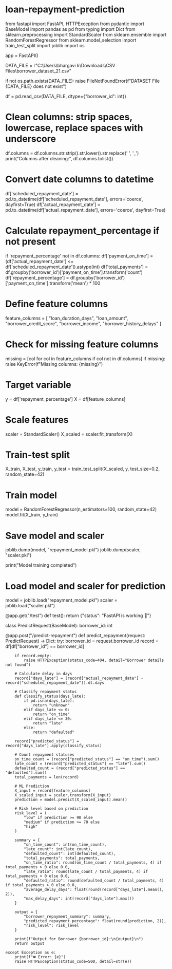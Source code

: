 # loan-repayment-prediction
from fastapi import FastAPI, HTTPException
from pydantic import BaseModel
import pandas as pd
from typing import Dict
from sklearn.preprocessing import StandardScaler
from sklearn.ensemble import RandomForestRegressor
from sklearn.model_selection import train_test_split
import joblib
import os

app = FastAPI()

DATA_FILE = r"C:\Users\bhargavi k\Downloads\CSV Files\borrower_dataset_21.csv"

if not os.path.exists(DATA_FILE):
    raise FileNotFoundError(f"DATASET File {DATA_FILE} does not exist")

df = pd.read_csv(DATA_FILE, dtype={"borrower_id": int})

# Clean columns: strip spaces, lowercase, replace spaces with underscore
df.columns = df.columns.str.strip().str.lower().str.replace(' ', '_')
print("Columns after cleaning:", df.columns.tolist())

# Convert date columns to datetime
df['scheduled_repayment_date'] = pd.to_datetime(df['scheduled_repayment_date'], errors='coerce', dayfirst=True)
df['actual_repayment_date'] = pd.to_datetime(df['actual_repayment_date'], errors='coerce', dayfirst=True)

# Calculate repayment_percentage if not present
if 'repayment_percentage' not in df.columns:
    df['payment_on_time'] = (df['actual_repayment_date'] <= df['scheduled_repayment_date']).astype(int)
    df['total_payments'] = df.groupby('borrower_id')['payment_on_time'].transform('count')
    df['repayment_percentage'] = df.groupby('borrower_id')['payment_on_time'].transform('mean') * 100

# Define feature columns
feature_columns = [
    "loan_duration_days",
    "loan_amount",
    "borrower_credit_score",
    "borrower_income",
    "borrower_history_delays"
]

# Check for missing feature columns
missing = [col for col in feature_columns if col not in df.columns]
if missing:
    raise KeyError(f"Missing columns: {missing}")

# Target variable
y = df['repayment_percentage']
X = df[feature_columns]

# Scale features
scaler = StandardScaler()
X_scaled = scaler.fit_transform(X)

# Train-test split
X_train, X_test, y_train, y_test = train_test_split(X_scaled, y, test_size=0.2, random_state=42)

# Train model
model = RandomForestRegressor(n_estimators=100, random_state=42)
model.fit(X_train, y_train)

# Save model and scaler
joblib.dump(model, "repayment_model.pkl")
joblib.dump(scaler, "scaler.pkl")

print("Model training completed")

# Load model and scaler for prediction
model = joblib.load("repayment_model.pkl")
scaler = joblib.load("scaler.pkl")

@app.get("/test")
def test():
    return {"status": "FastAPI is working 🎉"}

class PredictRequest(BaseModel):
    borrower_id: int

@app.post("/predict-repayment")
def predict_repayment(request: PredictRequest) -> Dict:
    try:
        borrower_id = request.borrower_id
        record = df[df["borrower_id"] == borrower_id]

        if record.empty:
            raise HTTPException(status_code=404, detail="Borrower details not found")

        # Calculate delay in days
        record["days_late"] = (record["actual_repayment_date"] - record["scheduled_repayment_date"]).dt.days

        # Classify repayment status
        def classify_status(days_late):
            if pd.isna(days_late):
                return "unknown"
            elif days_late <= 0:
                return "on_time"
            elif days_late <= 30:
                return "late"
            else:
                return "defaulted"

        record["predicted_status"] = record["days_late"].apply(classify_status)

        # Count repayment statuses
        on_time_count = (record["predicted_status"] == "on_time").sum()
        late_count = (record["predicted_status"] == "late").sum()
        defaulted_count = (record["predicted_status"] == "defaulted").sum()
        total_payments = len(record)

        # ML Prediction
        X_input = record[feature_columns]
        X_scaled_input = scaler.transform(X_input)
        prediction = model.predict(X_scaled_input).mean()

        # Risk level based on prediction
        risk_level = (
            "low" if prediction >= 90 else
            "medium" if prediction >= 70 else
            "high"
        )

        summary = {
            "on_time_count": int(on_time_count),
            "late_count": int(late_count),
            "defaulted_count": int(defaulted_count),
            "total_payments": total_payments,
            "on_time_ratio": round(on_time_count / total_payments, 4) if total_payments > 0 else 0.0,
            "late_ratio": round(late_count / total_payments, 4) if total_payments > 0 else 0.0,
            "defaulted_ratio": round(defaulted_count / total_payments, 4) if total_payments > 0 else 0.0,
            "average_delay_days": float(round(record["days_late"].mean(), 2)),
            "max_delay_days": int(record["days_late"].max())
        }

        output = {
            "borrower_repayment_summary": summary,
            "predicted_repayment_percentage": float(round(prediction, 2)),
            "risk_level": risk_level
        }

        print(f"Output for Borrower {borrower_id}:\n{output}\n")
        return output

    except Exception as e:
        print(f"❌ Error: {e}")
        raise HTTPException(status_code=500, detail=str(e))

